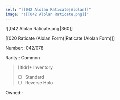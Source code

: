 ```yaml
---
self: "[[042 Alolan Raticate|Alolan]]"
image: "![[042 Alolan Raticate.png]]"
---
```


![[042 Alolan Raticate.png|360]]

[[020 Raticate (Alolan Form)|Raticate (Alolan Form)]]

Number:: 042/078

Rarity:: Common

> [!tldr]+ Inventory
> - [ ] Standard
> - [ ] Reverse Holo

Owned:: 

